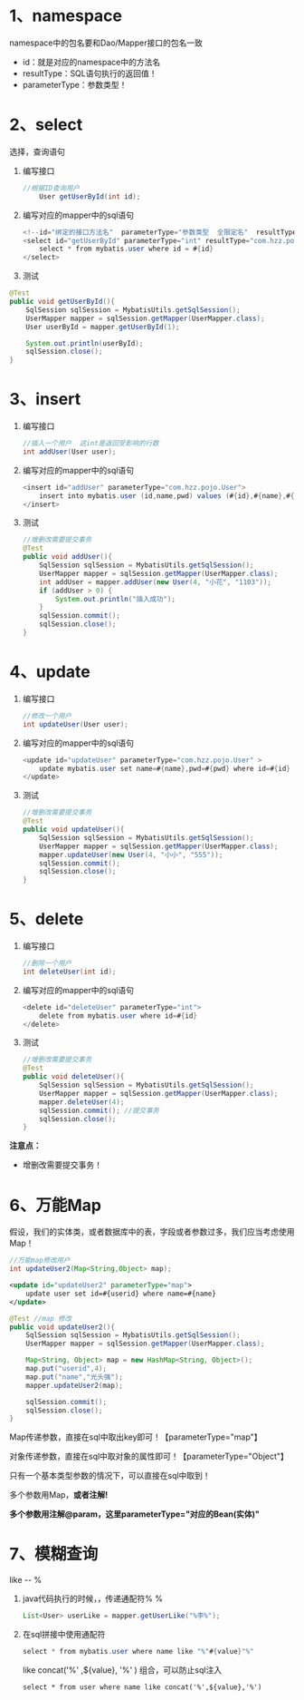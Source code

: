 # 1、namespace

namespace中的包名要和Dao/Mapper接口的包名一致

- id：就是对应的namespace中的方法名
- resultType：SQL语句执行的返回值！
- parameterType：参数类型！

# 2、select

选择，查询语句

1. 编写接口

   ```java
   //根据ID查询用户
       User getUserById(int id);
   ```

   

2. 编写对应的mapper中的sql语句

   ```java
   <!--id="绑定的接口方法名"  parameterType="参数类型  全限定名"  resultType="返回类型"-->
   <select id="getUserById" parameterType="int" resultType="com.hzz.pojo.User">
       select * from mybatis.user where id = #{id}
   </select>
   ```

   

3. 测试

```java
@Test
public void getUserById(){
    SqlSession sqlSession = MybatisUtils.getSqlSession();
    UserMapper mapper = sqlSession.getMapper(UserMapper.class);
    User userById = mapper.getUserById(1);

    System.out.println(userById);
    sqlSession.close();
}
```

# 3、insert 

1. 编写接口

   ```java
   //插入一个用户  这int是返回受影响的行数
   int addUser(User user);
   ```

2. 编写对应的mapper中的sql语句

   ```java
   <insert id="addUser" parameterType="com.hzz.pojo.User">
       insert into mybatis.user (id,name,pwd) values (#{id},#{name},#{pwd})
   </insert>
   ```

3. 测试

   ```java
   //增删改需要提交事务
   @Test
   public void addUser(){
       SqlSession sqlSession = MybatisUtils.getSqlSession();
       UserMapper mapper = sqlSession.getMapper(UserMapper.class);
       int addUser = mapper.addUser(new User(4, "小花", "1103"));
       if (addUser > 0) {
           System.out.println("插入成功");
       }
       sqlSession.commit();
       sqlSession.close();
   }
   ```

   

# 4、update

1. 编写接口

   ```java
   //修改一个用户
   int updateUser(User user);
   ```

2. 编写对应的mapper中的sql语句

   ```java
   <update id="updateUser" parameterType="com.hzz.pojo.User" >
       update mybatis.user set name=#{name},pwd=#{pwd} where id=#{id}
   </update>
   ```

3. 测试

   ```java
   //增删改需要提交事务
   @Test
   public void updateUser(){
       SqlSession sqlSession = MybatisUtils.getSqlSession();
       UserMapper mapper = sqlSession.getMapper(UserMapper.class);
       mapper.updateUser(new User(4, "小小", "555"));
       sqlSession.commit();
       sqlSession.close();
   }
   ```

# 5、delete

1. 编写接口

   ```java
   //删除一个用户
   int deleteUser(int id);
   ```

2. 编写对应的mapper中的sql语句

   ```java
   <delete id="deleteUser" parameterType="int">
       delete from mybatis.user where id=#{id}
   </delete>
   ```

3. 测试

   ```java
   //增删改需要提交事务
   @Test
   public void deleteUser(){
       SqlSession sqlSession = MybatisUtils.getSqlSession();
       UserMapper mapper = sqlSession.getMapper(UserMapper.class);
       mapper.deleteUser(4);
       sqlSession.commit(); //提交事务
       sqlSession.close();
   }
   ```

**注意点：**

- 增删改需要提交事务！

# 6、万能Map

假设，我们的实体类，或者数据库中的表，字段或者参数过多，我们应当考虑使用Map！

```java
//万能map修改用户
int updateUser2(Map<String,Object> map);
```

```xml
<update id="updateUser2" parameterType="map">
    update user set id=#{userid} where name=#{name}
</update>
```

```java
@Test //map 修改
public void updateUser2(){
    SqlSession sqlSession = MybatisUtils.getSqlSession();
    UserMapper mapper = sqlSession.getMapper(UserMapper.class);

    Map<String, Object> map = new HashMap<String, Object>();
    map.put("userid",4);
    map.put("name","光头强");
    mapper.updateUser2(map);

    sqlSession.commit();
    sqlSession.close();
}
```

Map传递参数，直接在sql中取出key即可！【parameterType="map"】

对象传递参数，直接在sql中取对象的属性即可！【parameterType="Object"】

只有一个基本类型参数的情况下，可以直接在sql中取到！

多个参数用Map，**或者注解!**

**多个参数用注解@param，这里parameterType="对应的Bean(实体)"**



# 7、模糊查询

like -- %  

1. java代码执行的时候，，传递通配符% %

   ```java
   List<User> userLike = mapper.getUserLike("%李%");
   ```

   

2. 在sql拼接中使用通配符

   ```java
   select * from mybatis.user where name like "%"#{value}"%"
   ```

   like concat('%' ,${value}, '%' ) 组合，可以防止sql注入

   ```xml
   select * from user where name like concat('%',${value},'%')
   ```

   